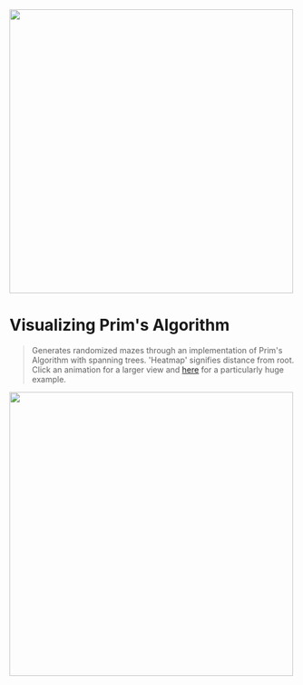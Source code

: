 <img src='http://galenscovell.github.io/css/pics/prims_small_distance.gif' width=500px />

Visualizing Prim's Algorithm
======

<blockquote>Generates randomized mazes through an implementation of Prim's Algorithm with spanning trees. 'Heatmap' signifies distance from root. Click an animation for a larger view and <a href='http://galenscovell.github.io/css/pics/prims_large_distance.gif'>here</a> for a particularly huge example.</blockquote>

<img src='http://galenscovell.github.io/css/pics/prims_basic.gif' width=500px />
